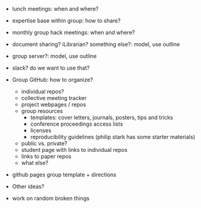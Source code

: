 - lunch meetings: when and where?
- expertise base within group: how to share?
- monthly group hack meetings: when and where?
- document sharing? iLibrarian? something else?: model, use outline
- group server?: model, use outline
- slack? do we want to use that?
- Group GitHub: how to organize?
   - individual repos?
   - collective meeting tracker 
   - project webpages / repos
   - group resources
      - templates: cover letters, journals, posters, tips and tricks
      - conference proceedings access lists
      - licenses
      - reproducibility guidelines (philip stark has some starter materials)
   - public vs. private? 
   - student page with links to individual repos
   - links to paper repos
   - what else?
- github pages group template + directions
- Other ideas?

- work on random broken things 

